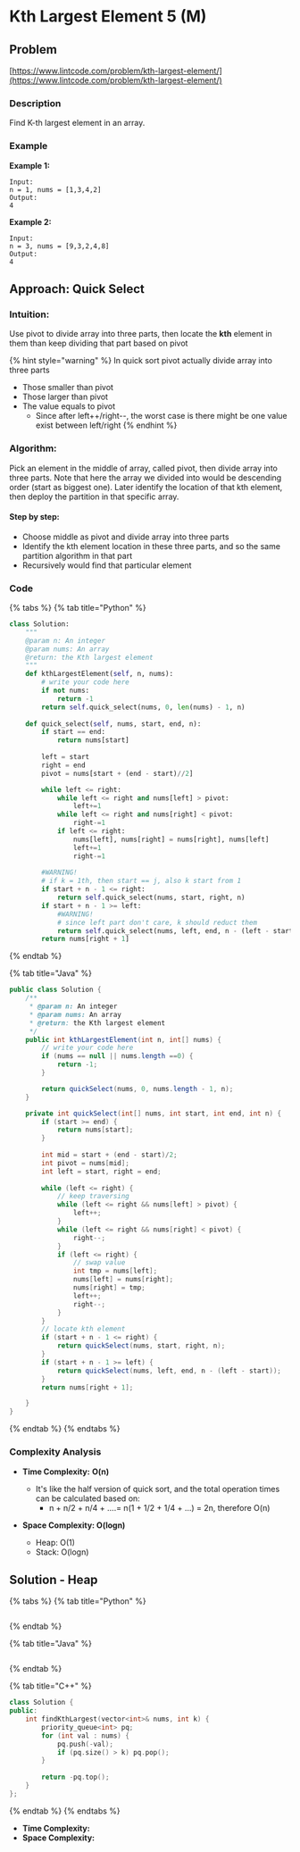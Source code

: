 # Kth Largest Element 5 (M)

## Problem

[https://www.lintcode.com/problem/kth-largest-element/](https://www.lintcode.com/problem/kth-largest-element/)

### Description&#x20;

Find K-th largest element in an array.

### Example

**Example 1:**

```
Input:
n = 1, nums = [1,3,4,2]
Output:
4
```

**Example 2:**

```
Input:
n = 3, nums = [9,3,2,4,8]
Output:
4
```

## Approach: Quick Select

### Intuition:

Use pivot to divide array into three parts, then locate the **kth** element in them than keep dividing that part based on pivot

{% hint style="warning" %}
In quick sort pivot actually divide array into three parts&#x20;

* Those smaller than pivot
* Those larger than pivot
* The value equals to pivot&#x20;
  * Since after left++/right--, the worst case is there might be one value exist between left/right
{% endhint %}

### Algorithm:&#x20;

Pick an element in the middle of array, called pivot, then divide array into three parts. Note that here the array we divided into would be descending order (start as biggest one). Later identify the location of that kth element, then deploy the partition in that specific array.&#x20;

#### Step by step:&#x20;

* Choose middle as pivot and divide array into three parts
* Identify the kth element location in these three parts, and so the same partition algorithm in that part
* Recursively would find that particular element

### Code

{% tabs %}
{% tab title="Python" %}
```python
class Solution:
    """
    @param n: An integer
    @param nums: An array
    @return: the Kth largest element
    """
    def kthLargestElement(self, n, nums):
        # write your code here
        if not nums:
            return -1
        return self.quick_select(nums, 0, len(nums) - 1, n)
    
    def quick_select(self, nums, start, end, n):
        if start == end:
            return nums[start]
        
        left = start
        right = end
        pivot = nums[start + (end - start)//2]

        while left <= right:
            while left <= right and nums[left] > pivot:
                left+=1
            while left <= right and nums[right] < pivot:
                right-=1
            if left <= right:
                nums[left], nums[right] = nums[right], nums[left]
                left+=1
                right-=1
        
        #WARNING!
        # if k = 1th, then start == j, also k start from 1
        if start + n - 1 <= right:
            return self.quick_select(nums, start, right, n)
        if start + n - 1 >= left:
            #WARNING!
            # since left part don't care, k should reduct them
            return self.quick_select(nums, left, end, n - (left - start ))
        return nums[right + 1]
```
{% endtab %}

{% tab title="Java" %}
```java
public class Solution {
    /**
     * @param n: An integer
     * @param nums: An array
     * @return: the Kth largest element
     */
    public int kthLargestElement(int n, int[] nums) {
        // write your code here
        if (nums == null || nums.length ==0) {
            return -1;
        }

        return quickSelect(nums, 0, nums.length - 1, n);
    }

    private int quickSelect(int[] nums, int start, int end, int n) {
        if (start >= end) {
            return nums[start];
        }
        
        int mid = start + (end - start)/2;
        int pivot = nums[mid];
        int left = start, right = end;
        
        while (left <= right) {
            // keep traversing
            while (left <= right && nums[left] > pivot) {
                left++;
            }
            while (left <= right && nums[right] < pivot) {
                right--;
            }
            if (left <= right) {
                // swap value
                int tmp = nums[left];
                nums[left] = nums[right];
                nums[right] = tmp;
                left++;
                right--;
            }
        }
        // locate kth element
        if (start + n - 1 <= right) {
            return quickSelect(nums, start, right, n);
        } 
        if (start + n - 1 >= left) {
            return quickSelect(nums, left, end, n - (left - start));
        }
        return nums[right + 1];

    }        
}
```
{% endtab %}
{% endtabs %}

### Complexity Analysis

* **Time Complexity:** **O(n)**
  * It's like the half version of quick sort, and the total operation times can be calculated based on:
    * n + n/2 + n/4 + ....= n(1 + 1/2 + 1/4 + ...) = 2n, therefore O(n)
*   **Space Complexity: O(logn)**

    * Heap: O(1)
    * Stack: O(logn)



## Solution - Heap

{% tabs %}
{% tab title="Python" %}
```python
```
{% endtab %}

{% tab title="Java" %}
```java
```
{% endtab %}

{% tab title="C++" %}
```cpp
class Solution {
public:
    int findKthLargest(vector<int>& nums, int k) {
        priority_queue<int> pq;
        for (int val : nums) {
            pq.push(-val);
            if (pq.size() > k) pq.pop();
        }
        
        return -pq.top();
    }
};
```
{% endtab %}
{% endtabs %}

* **Time Complexity:**
* **Space Complexity:**

